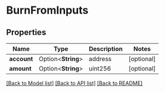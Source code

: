 # BurnFromInputs

## Properties

Name | Type | Description | Notes
------------ | ------------- | ------------- | -------------
**account** | Option<**String**> | address | [optional]
**amount** | Option<**String**> | uint256 | [optional]

[[Back to Model list]](../README.md#documentation-for-models) [[Back to API list]](../README.md#documentation-for-api-endpoints) [[Back to README]](../README.md)



